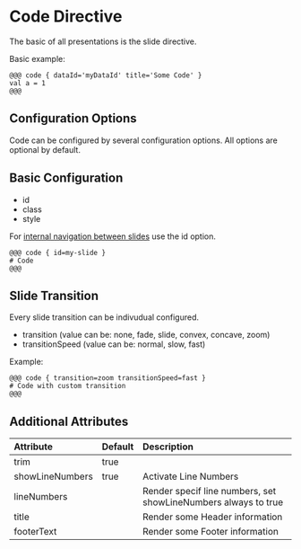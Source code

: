 # Code Directive

The basic of all presentations is the slide directive.

Basic example:

```
@@@ code { dataId='myDataId' title='Some Code' }
val a = 1
@@@
```

## Configuration Options

Code can be configured by several configuration options. All options
are optional by default.

## Basic Configuration

* id
* class
* style

For
[internal navigation between slides](https://github.com/hakimel/reveal.js#internal-links)
use the id option.

```
@@@ code { id=my-slide }
# Code 
@@@
```

## Slide Transition

Every slide transition can be indivudual configured.

* transition (value can be: none, fade, slide, convex, concave, zoom)
* transitionSpeed (value can be: normal, slow, fast)

Example:
```
@@@ code { transition=zoom transitionSpeed=fast }
# Code with custom transition
@@@

```

## Additional Attributes

| Attribute       | Default | Description                                                    |
|:----------------|:--------|:---------------------------------------------------------------|
| trim            | true    |                                                                |
| showLineNumbers | true    | Activate Line Numbers                                          |
| lineNumbers     |         | Render specif line numbers, set showLineNumbers always to true |
| title           |         | Render some Header information                                 |
| footerText      |         | Render some Footer information                                 |

